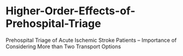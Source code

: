 # Higher-Order-Effects-of-Prehospital-Triage
Prehospital Triage of Acute Ischemic Stroke Patients – Importance of Considering More than Two Transport Options

